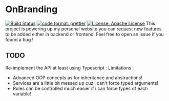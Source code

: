 # OnBranding

[![Build Status](https://travis-ci.com/hamzahasbi/OnBranding.svg?token=8NqQENe6cGKJvNBvzZE4&branch=main)](https://travis-ci.com/hamzahasbi/OnBranding)
[![code format: prettier](https://img.shields.io/badge/code_style-prettier-ff69b4.svg)](https://github.com/prettier/prettier)
[![License: Apache License](https://img.shields.io/badge/License-Apache%202.0-blue)](https://opensource.org/licenses/Apache-2.0)
This project is powering up my persenal website you can request new features to be added either in backend or frontend.
Feel free to open an issue if you found a bug !


## TODO
Re-implement the API at least using Typescript :
Limitations : 
- Advanced OOP concepts as for inheritance and abstractions!
- Services are a little bit messed up cuz i can't force typed arguments!
- Rules can be controlled much easier if i can force types of each variable!